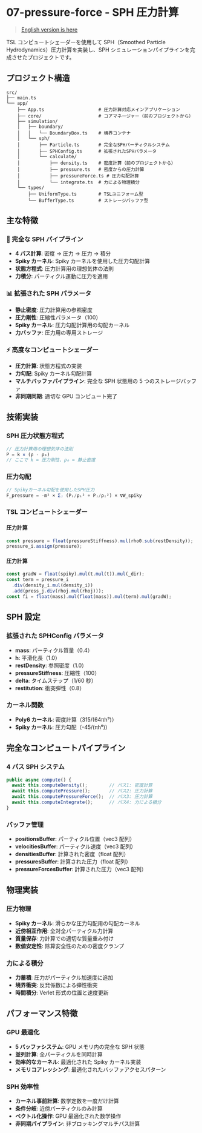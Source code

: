 # 07-pressure-force - SPH 圧力計算

> [English version is here](README.md)

TSL コンピュートシェーダーを使用して SPH（Smoothed Particle Hydrodynamics）圧力計算を実装し、SPH シミュレーションパイプラインを完成させたプロジェクトです。

## プロジェクト構造

```
src/
├── main.ts
└── app/
    ├── App.ts                    # 圧力計算対応メインアプリケーション
    ├── core/                     # コアマネージャー（前のプロジェクトから）
    ├── simulation/
    │   ├── boundary/
    │   │   └── BoundaryBox.ts    # 境界コンテナ
    │   └── sph/
    │       ├── Particle.ts       # 完全なSPHパーティクルシステム
    │       ├── SPHConfig.ts      # 拡張されたSPHパラメータ
    │       └── calculate/
    │           ├── density.ts    # 密度計算（前のプロジェクトから）
    │           ├── pressure.ts   # 密度からの圧力計算
    │           ├── pressureForce.ts # 圧力勾配計算
    │           └── integrate.ts  # 力による物理積分
    └── types/
        ├── UniformType.ts        # TSLユニフォーム型
        └── BufferType.ts         # ストレージバッファ型
```

## 主な特徴

### 🧮 完全な SPH パイプライン

- **4 パス計算**: 密度 → 圧力 → 圧力 → 積分
- **Spiky カーネル**: Spiky カーネルを使用した圧力勾配計算
- **状態方程式**: 圧力計算用の理想気体の法則
- **力積分**: パーティクル運動に圧力を適用

### 📊 拡張された SPH パラメータ

- **静止密度**: 圧力計算用の参照密度
- **圧力剛性**: 圧縮性パラメータ（100）
- **Spiky カーネル**: 圧力勾配計算用の勾配カーネル
- **力バッファ**: 圧力用の専用ストレージ

### ⚡ 高度なコンピュートシェーダー

- **圧力計算**: 状態方程式の実装
- **力勾配**: Spiky カーネル勾配計算
- **マルチバッファパイプライン**: 完全な SPH 状態用の 5 つのストレージバッファ
- **非同期同期**: 適切な GPU コンピュート完了

## 技術実装

### SPH 圧力状態方程式

```typescript
// 圧力計算用の理想気体の法則
P = k × (ρ - ρ₀)
// ここで k = 圧力剛性、ρ₀ = 静止密度
```

### 圧力勾配

```typescript
// Spikyカーネル勾配を使用したSPH圧力
F_pressure = -m² × Σⱼ (Pᵢ/ρᵢ² + Pⱼ/ρⱼ²) × ∇W_spiky
```

### TSL コンピュートシェーダー

#### 圧力計算

```typescript
const pressure = float(pressureStiffness).mul(rho0.sub(restDensity));
pressure_i.assign(pressure);
```

#### 圧力計算

```typescript
const gradW = float(spiky).mul(t.mul(t)).mul(_dir);
const term = pressure_i
  .div(density_i.mul(density_i))
  .add(press_j.div(rhoj.mul(rhoj)));
const fi = float(mass).mul(float(mass)).mul(term).mul(gradW);
```

## SPH 設定

### 拡張された SPHConfig パラメータ

- **mass**: パーティクル質量（0.4）
- **h**: 平滑化長（1.0）
- **restDensity**: 参照密度（1.0）
- **pressureStiffness**: 圧縮性（100）
- **delta**: タイムステップ（1/60 秒）
- **restitution**: 衝突弾性（0.8）

### カーネル関数

- **Poly6 カーネル**: 密度計算（315/(64πh⁹)）
- **Spiky カーネル**: 圧力勾配（-45/(πh⁶)）

## 完全なコンピュートパイプライン

### 4 パス SPH システム

```typescript
public async compute() {
  await this.computeDensity();        // パス1: 密度計算
  await this.computePressure();       // パス2: 圧力計算
  await this.computePressureForce();  // パス3: 圧力計算
  await this.computeIntegrate();      // パス4: 力による積分
}
```

### バッファ管理

- **positionsBuffer**: パーティクル位置（vec3 配列）
- **velocitiesBuffer**: パーティクル速度（vec3 配列）
- **densitiesBuffer**: 計算された密度（float 配列）
- **pressuresBuffer**: 計算された圧力（float 配列）
- **pressureForcesBuffer**: 計算された圧力（vec3 配列）

## 物理実装

### 圧力物理

- **Spiky カーネル**: 滑らかな圧力勾配用の勾配カーネル
- **近傍相互作用**: 全対全パーティクル力計算
- **質量保存**: 力計算での適切な質量重み付け
- **数値安定性**: 除算安全性のための密度クランプ

### 力による積分

- **力蓄積**: 圧力がパーティクル加速度に追加
- **境界衝突**: 反発係数による弾性衝突
- **時間積分**: Verlet 形式の位置と速度更新

## パフォーマンス特徴

### GPU 最適化

- **5 バッファシステム**: GPU メモリ内の完全な SPH 状態
- **並列計算**: 全パーティクルを同時計算
- **効率的なカーネル**: 最適化された Spiky カーネル実装
- **メモリコアレッシング**: 最適化されたバッファアクセスパターン

### SPH 効率性

- **カーネル事前計算**: 数学定数を一度だけ計算
- **条件分岐**: 近傍パーティクルのみ計算
- **ベクトル化操作**: GPU 最適化された数学操作
- **非同期パイプライン**: 非ブロッキングマルチパス計算
